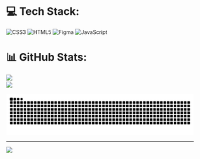 # 💻 Tech Stack:
![CSS3](https://img.shields.io/badge/css3-%231572B6.svg?style=flat&logo=css3&logoColor=white) ![HTML5](https://img.shields.io/badge/html5-%23E34F26.svg?style=flat&logo=html5&logoColor=white) ![Figma](https://img.shields.io/badge/figma-%23F24E1E.svg?style=flat&logo=figma&logoColor=white) ![JavaScript](https://img.shields.io/badge/javascript-%23323330.svg?style=flat&logo=javascript&logoColor=%23F7DF1E)

# 📊 GitHub Stats:
![](https://github-readme-stats.vercel.app/api?username=TomasJoao23131&theme=codeSTACKr&hide_border=false&include_all_commits=true&count_private=false)<br/>
![](https://nirzak-streak-stats.vercel.app/?user=TomasJoao23131&theme=codeSTACKr&hide_border=false)<br/>

<!-- Animação de Contribuições (Pac-Man) -->
![github contribution grid snake animation](https://raw.githubusercontent.com/TomasJoao23131/TomasJoao23131/output/github-contribution-grid-snake-dark.svg)

---
[![](https://visitcount.itsvg.in/api?id=TomasJoao23131&icon=1&color=2)](https://visitcount.itsvg.in)

<!-- Proudly created with GPRM ( https://gprm.itsvg.in ) -->
